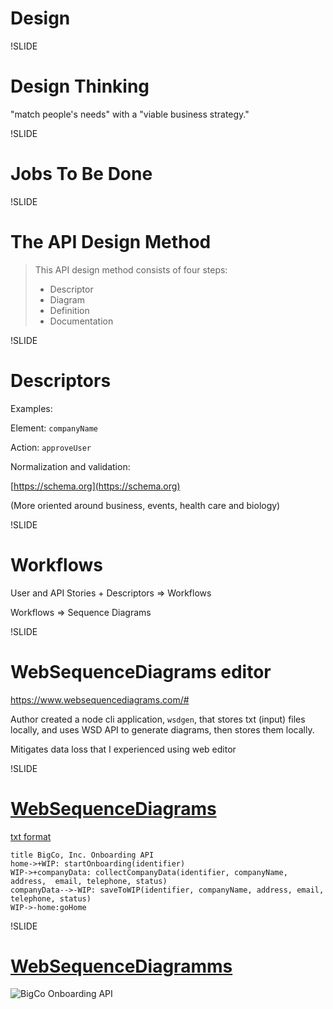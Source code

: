 # Design

!SLIDE

# Design Thinking

"match people's needs" with a "viable business strategy."

!SLIDE

# Jobs To Be Done

!SLIDE

# The API Design Method

> This API design method consists of four steps:
> 
> - Descriptor
> - Diagram
> - Definition
> - Documentation

!SLIDE

# Descriptors

Examples:

Element: `companyName`

Action: `approveUser`

Normalization and validation:

[https://schema.org](https://schema.org)

(More oriented around business, events, health care and biology)

!SLIDE

# Workflows

User and API Stories + Descriptors => Workflows

Workflows => Sequence Diagrams

!SLIDE

# WebSequenceDiagrams editor

https://www.websequencediagrams.com/#

Author created a node cli application, `wsdgen`, that stores txt (input) files locally, and uses WSD API to generate diagrams, then stores them locally.

Mitigates data loss that I experienced using web editor

!SLIDE

# [WebSequenceDiagrams](https://www.websequencediagrams.com)

[txt format](https://www.websequencediagrams.com/examples.html)

```
title BigCo, Inc. Onboarding API
home->+WIP: startOnboarding(identifier)
WIP->+companyData: collectCompanyData(identifier, companyName, address,  email, telephone, status)
companyData-->-WIP: saveToWIP(identifier, companyName, address, email, telephone, status)
WIP->-home:goHome
```

!SLIDE

# [WebSequenceDiagramms](https://www.websequencediagrams.com)

![BigCo Onboarding API](images/short-bigco-onboarding-api.png)
